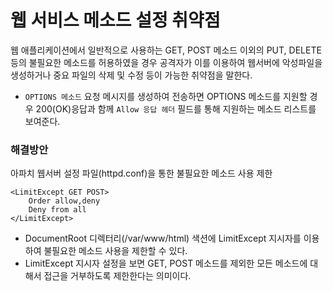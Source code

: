# 웹 서비스 메소드 설정 취약점
웹 애플리케이션에서 일반적으로 사용하는 GET, POST 메소드 이외의 PUT, DELETE 등의 불필요한 메소드를 허용하였을 경우 공격자가 이를 이용하여 웹서버에 악성파일을 생성하거나 중요 파일의 삭제 및 수정 등이 가능한 취약점을 말한다. 
* `OPTIONS 메소드` 요청 메시지를 생성하여 전송하면 OPTIONS 메소드를 지원할 경우 200(OK)응답과 함께 `Allow 응답 헤더` 필드를 통해 지원하는 메소드 리스트를 보여준다. 


### 해결방안 
아파치 웹서버 설정 파일(httpd.conf)을 통한 불필요한 메소드 사용 제한
```config
<LimitExcept GET POST>
	Order allow,deny
	Deny from all
</LimitExcept>
```

* DocumentRoot 디렉터리(/var/www/html) 색션에 LimitExcept 지시자를 이용하여 불필요한 메소드 사용을 제한할 수 있다. 
* LimitExcept 지시자 설정을 보면 GET, POST 메소드를 제외한 모든 메소드에 대해서 접근을 거부하도록 제한한다는 의미이다. 